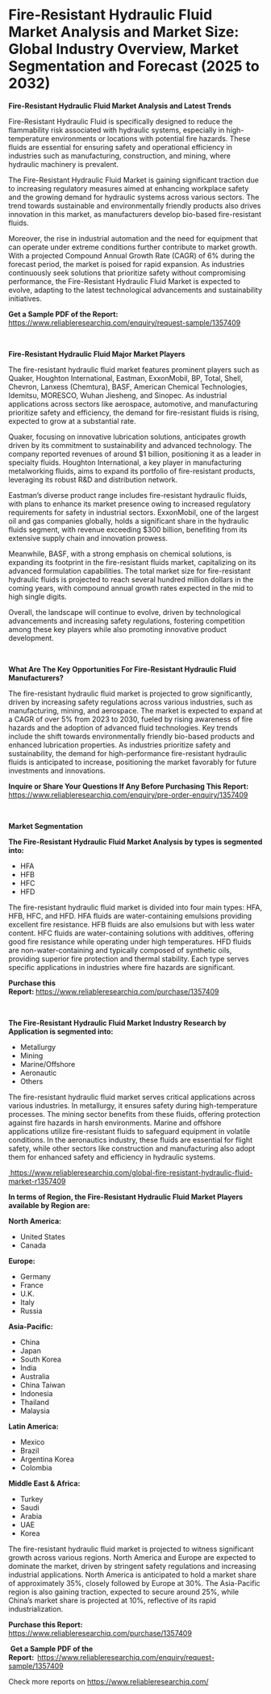 <p><h1>Fire-Resistant Hydraulic Fluid Market Analysis and Market Size: Global Industry Overview, Market Segmentation and Forecast (2025 to 2032)</h1></p><p><strong>Fire-Resistant Hydraulic Fluid Market Analysis and Latest Trends</strong></p>
<p><p>Fire-Resistant Hydraulic Fluid is specifically designed to reduce the flammability risk associated with hydraulic systems, especially in high-temperature environments or locations with potential fire hazards. These fluids are essential for ensuring safety and operational efficiency in industries such as manufacturing, construction, and mining, where hydraulic machinery is prevalent. </p><p>The Fire-Resistant Hydraulic Fluid Market is gaining significant traction due to increasing regulatory measures aimed at enhancing workplace safety and the growing demand for hydraulic systems across various sectors. The trend towards sustainable and environmentally friendly products also drives innovation in this market, as manufacturers develop bio-based fire-resistant fluids. </p><p>Moreover, the rise in industrial automation and the need for equipment that can operate under extreme conditions further contribute to market growth. With a projected Compound Annual Growth Rate (CAGR) of 6% during the forecast period, the market is poised for rapid expansion. As industries continuously seek solutions that prioritize safety without compromising performance, the Fire-Resistant Hydraulic Fluid Market is expected to evolve, adapting to the latest technological advancements and sustainability initiatives.</p></p>
<p><strong>Get a Sample PDF of the Report:&nbsp;</strong> <a href="https://www.reliableresearchiq.com/enquiry/request-sample/1357409?utm_campaign=2315&utm_medium=2&utm_source=Github&utm_content=ia&utm_term=02042025&utm_id=fire-resistant-hydraulic-fluid">https://www.reliableresearchiq.com/enquiry/request-sample/1357409</a></p>
<p>&nbsp;</p>
<p><strong>Fire-Resistant Hydraulic Fluid Major Market Players</strong></p>
<p><p>The fire-resistant hydraulic fluid market features prominent players such as Quaker, Houghton International, Eastman, ExxonMobil, BP, Total, Shell, Chevron, Lanxess (Chemtura), BASF, American Chemical Technologies, Idemitsu, MORESCO, Wuhan Jiesheng, and Sinopec. As industrial applications across sectors like aerospace, automotive, and manufacturing prioritize safety and efficiency, the demand for fire-resistant fluids is rising, expected to grow at a substantial rate.</p><p>Quaker, focusing on innovative lubrication solutions, anticipates growth driven by its commitment to sustainability and advanced technology. The company reported revenues of around $1 billion, positioning it as a leader in specialty fluids. Houghton International, a key player in manufacturing metalworking fluids, aims to expand its portfolio of fire-resistant products, leveraging its robust R&D and distribution network.</p><p>Eastman’s diverse product range includes fire-resistant hydraulic fluids, with plans to enhance its market presence owing to increased regulatory requirements for safety in industrial sectors. ExxonMobil, one of the largest oil and gas companies globally, holds a significant share in the hydraulic fluids segment, with revenue exceeding $300 billion, benefiting from its extensive supply chain and innovation prowess.</p><p>Meanwhile, BASF, with a strong emphasis on chemical solutions, is expanding its footprint in the fire-resistant fluids market, capitalizing on its advanced formulation capabilities. The total market size for fire-resistant hydraulic fluids is projected to reach several hundred million dollars in the coming years, with compound annual growth rates expected in the mid to high single digits.</p><p>Overall, the landscape will continue to evolve, driven by technological advancements and increasing safety regulations, fostering competition among these key players while also promoting innovative product development.</p></p>
<p>&nbsp;</p>
<p><strong>What Are The Key Opportunities For Fire-Resistant Hydraulic Fluid Manufacturers?</strong></p>
<p><p>The fire-resistant hydraulic fluid market is projected to grow significantly, driven by increasing safety regulations across various industries, such as manufacturing, mining, and aerospace. The market is expected to expand at a CAGR of over 5% from 2023 to 2030, fueled by rising awareness of fire hazards and the adoption of advanced fluid technologies. Key trends include the shift towards environmentally friendly bio-based products and enhanced lubrication properties. As industries prioritize safety and sustainability, the demand for high-performance fire-resistant hydraulic fluids is anticipated to increase, positioning the market favorably for future investments and innovations.</p></p>
<p><strong>Inquire or Share Your Questions If Any Before Purchasing This Report:</strong> <a href="https://www.reliableresearchiq.com/enquiry/pre-order-enquiry/1357409?utm_campaign=2315&utm_medium=2&utm_source=Github&utm_content=ia&utm_term=02042025&utm_id=fire-resistant-hydraulic-fluid">https://www.reliableresearchiq.com/enquiry/pre-order-enquiry/1357409</a></p>
<p>&nbsp;</p>
<p><strong>Market Segmentation</strong></p>
<p><strong>The Fire-Resistant Hydraulic Fluid Market Analysis by types is segmented into:</strong></p>
<p><ul><li>HFA</li><li>HFB</li><li>HFC</li><li>HFD</li></ul></p>
<p><p>The fire-resistant hydraulic fluid market is divided into four main types: HFA, HFB, HFC, and HFD. HFA fluids are water-containing emulsions providing excellent fire resistance. HFB fluids are also emulsions but with less water content. HFC fluids are water-containing solutions with additives, offering good fire resistance while operating under high temperatures. HFD fluids are non-water-containing and typically composed of synthetic oils, providing superior fire protection and thermal stability. Each type serves specific applications in industries where fire hazards are significant.</p></p>
<p><strong>Purchase this Report:&nbsp;</strong><a href="https://www.reliableresearchiq.com/purchase/1357409?utm_campaign=2315&utm_medium=2&utm_source=Github&utm_content=ia&utm_term=02042025&utm_id=fire-resistant-hydraulic-fluid">https://www.reliableresearchiq.com/purchase/1357409</a></p>
<p>&nbsp;</p>
<p><strong>The Fire-Resistant Hydraulic Fluid Market Industry Research by Application is segmented into:</strong></p>
<p><ul><li>Metallurgy</li><li>Mining</li><li>Marine/Offshore</li><li>Aeronautic</li><li>Others</li></ul></p>
<p><p>The fire-resistant hydraulic fluid market serves critical applications across various industries. In metallurgy, it ensures safety during high-temperature processes. The mining sector benefits from these fluids, offering protection against fire hazards in harsh environments. Marine and offshore applications utilize fire-resistant fluids to safeguard equipment in volatile conditions. In the aeronautics industry, these fluids are essential for flight safety, while other sectors like construction and manufacturing also adopt them for enhanced safety and efficiency in hydraulic systems.</p></p>
<p><a href="https://www.reliableresearchiq.com/global-fire-resistant-hydraulic-fluid-market-r1357409?utm_campaign=2315&utm_medium=2&utm_source=Github&utm_content=ia&utm_term=02042025&utm_id=fire-resistant-hydraulic-fluid">&nbsp;https://www.reliableresearchiq.com/global-fire-resistant-hydraulic-fluid-market-r1357409</a></p>
<p><strong>In terms of Region, the Fire-Resistant Hydraulic Fluid Market Players available by Region are:</strong></p>
<p>
    <p> <strong> North America: </strong>
        <ul>
            <li>United States</li>
            <li>Canada</li>
        </ul>
        </p> 
    <p> <strong> Europe: </strong>
        <ul>
            <li>Germany</li>
            <li>France</li>
            <li>U.K.</li>
            <li>Italy</li>
            <li>Russia</li>
        </ul>
        </p> 
    <p> <strong> Asia-Pacific: </strong>
        <ul>
            <li>China</li>
            <li>Japan</li>
            <li>South Korea</li>
            <li>India</li>
            <li>Australia</li>
            <li>China Taiwan</li>
            <li>Indonesia</li>
            <li>Thailand</li>
            <li>Malaysia</li>
        </ul>
        </p> 
    <p> <strong> Latin America: </strong>
        <ul>
            <li>Mexico</li>
            <li>Brazil</li>
            <li>Argentina Korea</li>
            <li>Colombia</li>
        </ul>
        </p> 
    <p> <strong> Middle East & Africa: </strong>
        <ul>
            <li>Turkey</li>
            <li>Saudi</li>
            <li>Arabia</li>
            <li>UAE</li>
            <li>Korea</li>
        </ul>
    </p>
    </p>
<p><p>The fire-resistant hydraulic fluid market is projected to witness significant growth across various regions. North America and Europe are expected to dominate the market, driven by stringent safety regulations and increasing industrial applications. North America is anticipated to hold a market share of approximately 35%, closely followed by Europe at 30%. The Asia-Pacific region is also gaining traction, expected to secure around 25%, while China’s market share is projected at 10%, reflective of its rapid industrialization.</p></p>
<p><strong>Purchase this Report: </strong><a href="https://www.reliableresearchiq.com/purchase/1357409?utm_campaign=2315&utm_medium=2&utm_source=Github&utm_content=ia&utm_term=02042025&utm_id=fire-resistant-hydraulic-fluid">https://www.reliableresearchiq.com/purchase/1357409</a></p>
<p>&nbsp;<strong>Get a Sample PDF of the Report:&nbsp;&nbsp;</strong><a href="https://www.reliableresearchiq.com/enquiry/request-sample/1357409?utm_campaign=2315&utm_medium=2&utm_source=Github&utm_content=ia&utm_term=02042025&utm_id=fire-resistant-hydraulic-fluid">https://www.reliableresearchiq.com/enquiry/request-sample/1357409</a></p>
<p><strong></strong></p>
<p>Check more reports on <a href="https://www.reliableresearchiq.com/?utm_campaign=2315&utm_medium=2&utm_source=Github&utm_content=ia&utm_term=02042025&utm_id=fire-resistant-hydraulic-fluid">https://www.reliableresearchiq.com/</a></p>